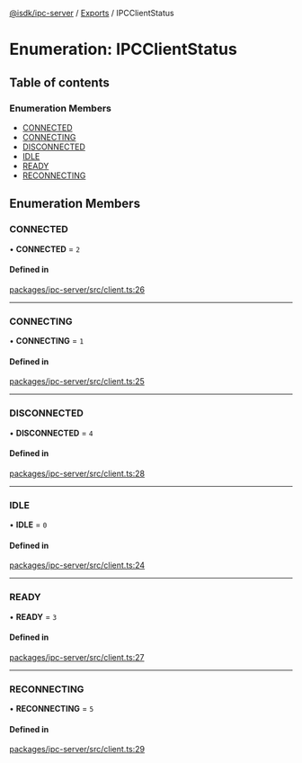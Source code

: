 [@isdk/ipc-server](../README.md) / [Exports](../modules.md) / IPCClientStatus

# Enumeration: IPCClientStatus

## Table of contents

### Enumeration Members

- [CONNECTED](IPCClientStatus.md#connected)
- [CONNECTING](IPCClientStatus.md#connecting)
- [DISCONNECTED](IPCClientStatus.md#disconnected)
- [IDLE](IPCClientStatus.md#idle)
- [READY](IPCClientStatus.md#ready)
- [RECONNECTING](IPCClientStatus.md#reconnecting)

## Enumeration Members

### CONNECTED

• **CONNECTED** = ``2``

#### Defined in

[packages/ipc-server/src/client.ts:26](https://github.com/isdk/ipc-server.js/blob/e240e4395923d3d90123c33159fd9e4a3e252a28/src/client.ts#L26)

___

### CONNECTING

• **CONNECTING** = ``1``

#### Defined in

[packages/ipc-server/src/client.ts:25](https://github.com/isdk/ipc-server.js/blob/e240e4395923d3d90123c33159fd9e4a3e252a28/src/client.ts#L25)

___

### DISCONNECTED

• **DISCONNECTED** = ``4``

#### Defined in

[packages/ipc-server/src/client.ts:28](https://github.com/isdk/ipc-server.js/blob/e240e4395923d3d90123c33159fd9e4a3e252a28/src/client.ts#L28)

___

### IDLE

• **IDLE** = ``0``

#### Defined in

[packages/ipc-server/src/client.ts:24](https://github.com/isdk/ipc-server.js/blob/e240e4395923d3d90123c33159fd9e4a3e252a28/src/client.ts#L24)

___

### READY

• **READY** = ``3``

#### Defined in

[packages/ipc-server/src/client.ts:27](https://github.com/isdk/ipc-server.js/blob/e240e4395923d3d90123c33159fd9e4a3e252a28/src/client.ts#L27)

___

### RECONNECTING

• **RECONNECTING** = ``5``

#### Defined in

[packages/ipc-server/src/client.ts:29](https://github.com/isdk/ipc-server.js/blob/e240e4395923d3d90123c33159fd9e4a3e252a28/src/client.ts#L29)
